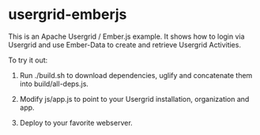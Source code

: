 usergrid-emberjs
===

This is an Apache Usergrid / Ember.js example. It shows how to login via Usergrid and use Ember-Data to create and retrieve Usergrid Activities. 

To try it out:

1. Run ./build.sh to download dependencies, uglify and concatenate them into build/all-deps.js.

2. Modify js/app.js to point to your Usergrid installation, organization and app.

3. Deploy to your favorite webserver.
